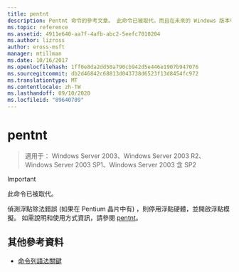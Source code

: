 ```yaml
---
title: pentnt
description: Pentnt 命令的參考文章。 此命令已被取代，而且在未來的 Windows 版本中不保證會受到支援。
ms.topic: reference
ms.assetid: 4911e640-aa7f-4afb-abc2-5eefc7010204
ms.author: lizross
author: eross-msft
manager: mtillman
ms.date: 10/16/2017
ms.openlocfilehash: 1ff0e8da2dd50a790cb942d5e446e1907b947076
ms.sourcegitcommit: db2d46842c68813d043738d6523f13d8454fc972
ms.translationtype: MT
ms.contentlocale: zh-TW
ms.lasthandoff: 09/10/2020
ms.locfileid: "89640709"
---
```

# <a name="pentnt"></a>pentnt

> 適用于： Windows Server 2003、Windows Server 2003 R2、Windows Server 2003 SP1、Windows Server 2003 含 SP2

>[!IMPORTANT]
> 此命令已被取代。

偵測浮點除法錯誤 (如果在 Pentium 晶片中有) ，則停用浮點硬體，並開啟浮點模擬。 如需說明和使用方式資訊，請參閱 [pentnt](/previous-versions/orphan-topics/ws.10/cc755868(v=ws.10))。

## <a name="additional-references"></a>其他參考資料

- [命令列語法關鍵](command-line-syntax-key.md)
